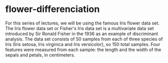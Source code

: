 # flower-differenciation
For this series of lectures, we will be using the famous Iris flower data set.  The Iris flower data set or Fisher's Iris data set is a multivariate data set introduced by Sir Ronald Fisher in the 1936 as an example of discriminant analysis.  The data set consists of 50 samples from each of three species of Iris (Iris setosa, Iris virginica and Iris versicolor), so 150 total samples. Four features were measured from each sample: the length and the width of the sepals and petals, in centimeters.
